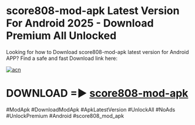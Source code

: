 # score808-mod-apk Latest Version For Android 2025 - Download Premium All Unlocked


Looking for how to Download score808-mod-apk latest version for Android APP? Find a safe and fast Download link here:


[![acn](https://i.imgur.com/BIQs5tu.png)](https://modyolo.store/score808+mod+apk)


# DOWNLOAD =► [score808-mod-apk](https://modyolo.store/score808+mod+apk)


#ModApk #DownloadModApk #ApkLatestVersion #UnlockAll #NoAds #UnlockPremium #Android #score808_mod_apk